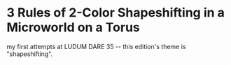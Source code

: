 # 3 Rules of 2-Color Shapeshifting in a Microworld on a Torus

my first attempts at LUDUM DARE 35 -- this edition's theme is "shapeshifting".

